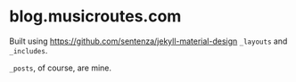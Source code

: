 blog.musicroutes.com
====================

Built using https://github.com/sentenza/jekyll-material-design `_layouts` and `_includes`.

`_posts`, of course, are mine.